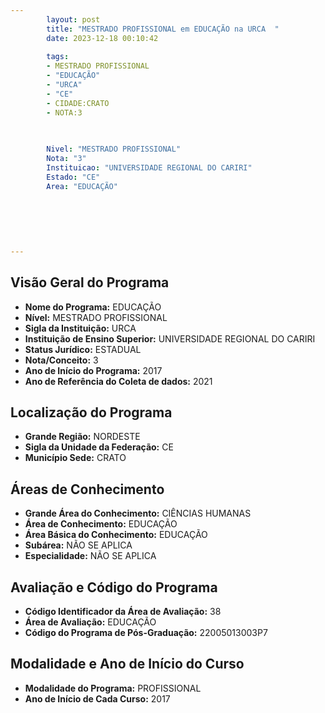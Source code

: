 ```yaml
---
        layout: post
        title: "MESTRADO PROFISSIONAL em EDUCAÇÃO na URCA  "
        date: 2023-12-18 00:10:42
     
        tags:
        - MESTRADO PROFISSIONAL
        - "EDUCAÇÃO"
        - "URCA"
        - "CE"
        - CIDADE:CRATO
        - NOTA:3
        
       

        Nivel: "MESTRADO PROFISSIONAL"
        Nota: "3"
        Instituicao: "UNIVERSIDADE REGIONAL DO CARIRI"
        Estado: "CE"
        Area: "EDUCAÇÃO"
        
        
        
        
        
        
---
```

## Visão Geral do Programa
- **Nome do Programa:** EDUCAÇÃO
- **Nível:** MESTRADO PROFISSIONAL
- **Sigla da Instituição:** URCA
- **Instituição de Ensino Superior:** UNIVERSIDADE REGIONAL DO CARIRI
- **Status Jurídico:** ESTADUAL
- **Nota/Conceito:** 3
- **Ano de Início do Programa:** 2017
- **Ano de Referência do Coleta de dados:** 2021

## Localização do Programa
- **Grande Região:** NORDESTE
- **Sigla da Unidade da Federação:** CE
- **Município Sede:** CRATO

## Áreas de Conhecimento
- **Grande Área do Conhecimento:** CIÊNCIAS HUMANAS
- **Área de Conhecimento:** EDUCAÇÃO
- **Área Básica do Conhecimento:** EDUCAÇÃO
- **Subárea:** NÃO SE APLICA
- **Especialidade:** NÃO SE APLICA

## Avaliação e Código do Programa
- **Código Identificador da Área de Avaliação:** 38
- **Área de Avaliação:** EDUCAÇÃO
- **Código do Programa de Pós-Graduação:** 22005013003P7


## Modalidade e Ano de Início do Curso
- **Modalidade do Programa:** PROFISSIONAL
- **Ano de Início de Cada Curso:** 2017
